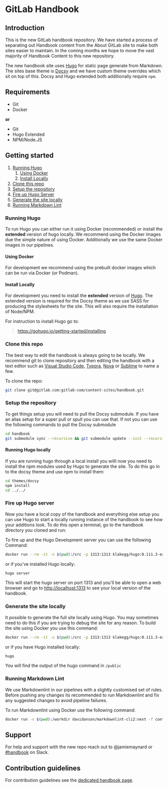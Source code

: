 # GitLab Handbook

## Introduction

This is the new GitLab handbook repository.  We have started a process of
separating out Handbook content from the About GitLab site to make both sites
easier to maintain. In the coming months we hope to move the vast majority of
Handbook Content to this
new repository.

The new handbook site uses [Hugo](https://gohugo.io/) for static page generate
from Markdown.  The sites base theme is [Docsy](https://www.docsy.dev/) and we
have custom theme overrides which sit on top of this.  Docsy and Hugo extended
both additionally require `npm`.

## Requirements

- Git
- Docker

**or**

- Git
- Hugo Extended
- NPM/Node.JS

## Getting started

1. [Running Hugo](#running-hugo)
    1. [Using Docker](#using-docker)
    1. [Install Locally](#install-locally)
1. [Clone this repo](#clone-this-repo)
1. [Setup the repository](#setup-the-repository)
1. [Fire up Hugo Server](#fire-up-hugo-server)
1. [Generate the site locally](#generate-the-site-locally)
1. [Running Markdown Lint](#running-markdown-lint)

### Running Hugo

To run Hugo you can either run it using Docker (recommended) or install the
**extended** version of hugo locally.  We recommend using the Docker images due
the simple nature of using Docker.  Additionally we use the same Docker images
in our pipelines.

#### Using Docker

For development we recommend using the prebuilt docker images which can be run
via Docker (or Podman).

#### Install Locally

For development you need to install the **extended** version of [Hugo](https://gohugo.io/).
The extended version is required for the Docsy theme as we use SASS for
producing the stylesheets for the site.  This will also require the
installation of Node/NPM.

For instruction to install Hugo go to:

> https://gohugo.io/getting-started/installing

### Clone this repo

The best way to edit the handbook is always going to be locally.  We recommend
git to clone repository and then editing the handbook with a text editor such
as [Visual Studio Code](https://code.visualstudio.com/), [Typora](https://typora.io/),
[Nova](https://nova.app/) or [Sublime](https://www.sublimetext.com/) to name a few.

To clone the repo:

```sh
git clone git@gitlab.com:gitlab-com/content-sites/handbook.git
```

### Setup the repository

To get things setup you will need to pull the Docsy submodule.  If you have an
alias setup for a super pull or spull you can use that.  If not you can use the
following commands to pull the Docsy submodule

```sh
cd handbook
git submodule sync --recursive && git submodule update --init --recursive
```

#### Running Hugo locally

If you are running hugo through a local install you willl now you need to
install the npm modules used by Hugo to generate the site.  To do this go in to
the docsy theme and use npm to install them:

```sh
cd themes/docsy
npm install
cd ../../
```

### Fire up Hugo server

Now you have a local copy of the handbook and everything else setup you can use
Hugo to start a locally running instance of the handbook to see how your additions
look.  To do this open a terminal, go to the handbook directory you cloned and
run:

To fire up and the Hugo Development server you can use
the following Command:

```sh
docker run --rm -it -v $(pwd):/src -p 1313:1313 klakegg/hugo:0.111.3-ext-ubuntu-onbuild server
```

or if you've installed Hugo locally:

```sh
hugo server
```

This will start the hugo server on port 1313 and you'll be able to open a web browser
and go to [http://localhost:1313](http://localhost:1313) to see your local version
of the handbook.

### Generate the site locally

It possible to generate the full site locally using Hugo.  You may sometimes
need to do this if you are trying to debug the site for any reason. To build
the site using Docker you use this command:

```sh
docker run --rm -it -v $(pwd):/src -p 1313:1313 klakegg/hugo:0.111.3-ext-ubuntu-onbuild
```

or if you have Hugo installed locally:

```sh
hugo
```

You will find the output of the hugo command in `/public`

### Running Markdown Lint

We use Markdownlint in our pipelines with a slightly customised set of rules.
Before pushing any changes its recommended to run Markdownlint and fix any
suggested changes to avoid pipeline failures.

To run Markdownlint using Docker use the following command:

```sh
docker run -v $(pwd):/workdir davidanson/markdownlint-cli2:next -f content/\*\*/\*.md
```

## Support

For help and support with the new repo reach out to @jamiemaynard or [#handbook](https://gitlab.slack.com/archives/C81PT2ALD)
on Slack.

## Contribution guidelines

For contribution guidelines see the [dedicated handbook page](https://handbook.gitlab.com/docs/).
